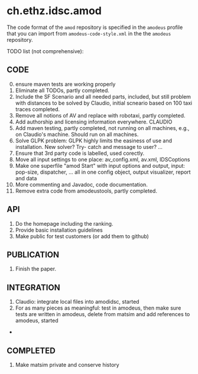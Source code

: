 # ch.ethz.idsc.amod

The code format of the `amod` repository is specified in the `amodeus` profile that you can import from `amodeus-code-style.xml` in the the `amodeus` repository.


TODO list (not comprehensive):


## CODE
0) ensure maven tests are working properly
1) Eliminate all TODOs, partly completed.
2) Include the SF Scenario and all needed parts, included, but still problem with distances to be solved by Claudio, initial scneario based on 100 taxi traces completed. 
3) Remove all notions of AV and replace with robotaxi, partly completed.
4) Add authorship and licensing information everywhere. CLAUDIO
5) Add maven testing, partly completed, not running on all machines, e.g., on Claudio's machine. Should run on all machines. 
5) Solve GLPK problem: GLPK highly limits the easiness of use and installation. New solver? Try- catch and message to user? ...
6) Ensure that 3rd party code is labelled, used corectly. 
7) Move all input settings to one place: av_config.xml, av.xml, IDSCoptions
8) Make one superfile "amod Start" with input options and output, input: pop-size, dispatcher, ... all in one config object,  output visualizer, report and data 
9) More commenting and Javadoc, code documentation.
10) Remove extra code from amodeustools, partly completed.

## API
1) Do the homepage including the ranking.
2) Provide basic installation guidelines
3) Make public for test customers (or add them to github)


## PUBLICATION
1) Finish the paper. 


## INTEGRATION
1) Claudio: integrate local files into amodidsc, started
2) For as many pieces as meaningful: test in amodeus, then make sure tests are written in amodeus, delete from matsim and add references to amodeus, started


-

## COMPLETED
1) Make matsim private and conserve history